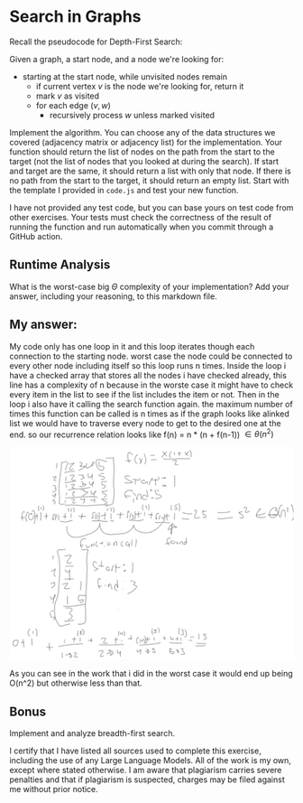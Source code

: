 # Search in Graphs

Recall the pseudocode for Depth-First Search:

Given a graph, a start node, and a node we're looking for:
- starting at the start node, while unvisited nodes remain
    - if current vertex $v$ is the node we're looking for, return it
    - mark $v$ as visited
    - for each edge $(v,w)$
        - recursively process $w$ unless marked visited

Implement the algorithm. You can choose any of the data structures we covered
(adjacency matrix or adjacency list) for the implementation. Your function
should return the list of nodes on the path from the start to the target (not
the list of nodes that you looked at during the search). If start and target are
the same, it should return a list with only that node. If there is no path from
the start to the target, it should return an empty list. Start with the template
I provided in `code.js` and test your new function.

I have not provided any test code, but you can base yours on test code from
other exercises. Your tests must check the correctness of the result of running
the function and run automatically when you commit through a GitHub action.

## Runtime Analysis

What is the worst-case big $\Theta$ complexity of your implementation? Add your
answer, including your reasoning, to this markdown file.

## My answer:
My code only has one loop in it and this loop iterates though each connection to the starting node. worst case the node could be connected to every other node including itself so this loop runs n times. 
Inside the loop i have a checked array that stores all the nodes i have checked already, this line has a complexity of n because in the worste case it might have to check every item in the list to see if the list includes the item or not.
Then in the loop i also have it calling the search function again. the maximum number of times this function can be called is n times as if the graph looks like alinked list we would have to traverse every node to get to the desired one at the end.
so our recurrence relation looks like f(n) = n * (n + f(n-1)) $\in \theta(n^2)$

![my math](image.png)

As you can see in the work that i did in the worst case it would end up being O(n^2) but otherwise less than that.

## Bonus

Implement and analyze breadth-first search.


I certify that I have listed all sources used to complete this exercise, including the use of any Large Language Models. All of the work is my own, except where stated otherwise. I am aware that plagiarism carries severe penalties and that if plagiarism is suspected, charges may be filed against me without prior notice.